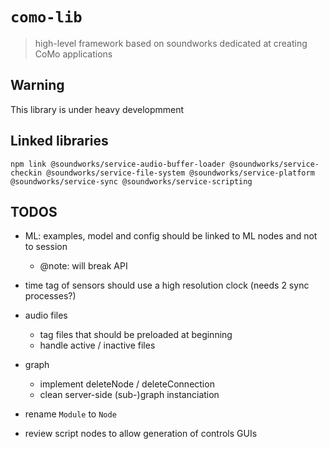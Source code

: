 # `como-lib`

> high-level framework based on soundworks dedicated at creating CoMo applications

## Warning

This library is under heavy developmment

## Linked libraries

```
npm link @soundworks/service-audio-buffer-loader @soundworks/service-checkin @soundworks/service-file-system @soundworks/service-platform @soundworks/service-sync @soundworks/service-scripting
```


## TODOS

- ML: examples, model and config should be linked to ML nodes and not to session
  + @note: will break API

- time tag of sensors should use a high resolution clock (needs 2 sync processes?)

- audio files
  + tag files that should be preloaded at beginning
  + handle active / inactive files

- graph
  + implement deleteNode / deleteConnection
  + clean server-side (sub-)graph instanciation 

- rename `Module` to `Node`
- review script nodes to allow generation of controls GUIs

